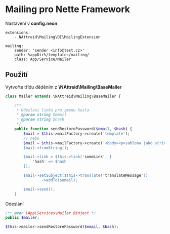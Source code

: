 # Mailing pro Nette Framework
Nastavení v **config.neon**
```neon
extensions:
    - NAttreid\Mailing\DI\MailingExtension

mailing:
    sender: 'sender <info@test.cz>'
    path: %appDir%/templates/mailing/
    class: App/Service/Mailer
```

## Použití
Vytvořte třídu děděním z **\NAttreid\Mailing\BaseMailer**
```php
class Mailer extends \NAttreid\Mailing\BaseMailer {

    /**
     * Odeslani linku pro zmenu hesla
     * @param string $email
     * @param string $hash
     */
    public function sendRestorePassword($email, $hash) {
        $mail = $this->mailFactory->create('template');
        // nebo
        $mail = $this->mailFactory->create('<body><p>sablona jako string</p></body>);
        $mail->fromString();

        $mail->link = $this->link('someLink', [
            'hash' => $hash
        ]);

        $mail->setSubject($this->translate('translateMessage'))
                ->addTo($email);

        $mail->send();
    }
```

Odeslání
```php
/** @var \App\Services\Mailer @inject */
public $mailer;

$this->mailer->sendRestorePassword($email, $hash);
```